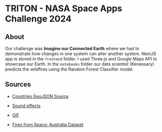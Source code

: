 # TRITON - NASA Space Apps Challenge 2024

## About

Our challenge was **Imagine our Connected Earth** where we had to demonstrate how changes in one system can alter another system. NextJS app is stored in the `frontend` folder. I used Three.js and Google Maps API to showcase our Earth. In the `notebooks` folder our data scientist (Kenessary) predicts the wildfires using the Random Forest Classifier model.  

## Sources

- [Countries GeoJSON Source](https://github.com/nvkelso/natural-earth-vector)
- [Sound effects](https://mixkit.co/free-sound-effects/cry/)
- [GIF](https://tenor.com/view/kangaroo-joypixels-jumping-skipping-bouncing-gif-17542713)

- [Fires from Space: Australia Dataset](https://www.kaggle.com/datasets/carlosparadis/fires-from-space-australia-and-new-zeland)

